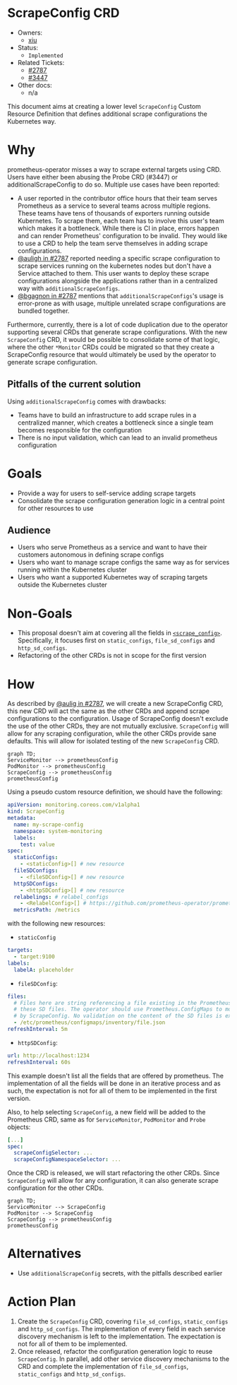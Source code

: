 # ScrapeConfig CRD

* Owners:
  * [xiu](https://github.com/xiu)
* Status:
  * `Implemented`
* Related Tickets:
  * [#2787](https://github.com/prometheus-operator/prometheus-operator/issues/2787)
  * [#3447](https://github.com/prometheus-operator/prometheus-operator/issues/3447)
* Other docs:
  * n/a

This document aims at creating a lower level `ScrapeConfig` Custom Resource Definition that defines additional scrape
configurations the Kubernetes way.

# Why

prometheus-operator misses a way to scrape external targets using CRD. Users have either been abusing the Probe CRD
(#3447) or additionalScrapeConfig to do so. Multiple use cases have been reported:

* A user reported in the contributor office hours that their team serves Prometheus as a service to several teams across
  multiple regions. These teams have tens of thousands of exporters running outside Kubernetes. To scrape them, each
  team has to involve this user's team which makes it a bottleneck. While there is CI in place, errors happen and can
  render Prometheus' configuration to be invalid. They would like to use a CRD to help the team serve themselves in
  adding scrape configurations.
* [@auligh in #2787](https://github.com/prometheus-operator/prometheus-operator/issues/2787#issuecomment-539568397)
  reported needing a specific scrape configuration to scrape services running on the kubernetes nodes but don't have a
  Service attached to them. This user wants to deploy these scrape configurations alongside the applications rather than
  in a centralized way with `additionalScrapeConfigs`.
* [@bgagnon in #2787](https://github.com/prometheus-operator/prometheus-operator/issues/2787#issuecomment-545510764)
  mentions that `additionalScrapeConfigs`'s usage is error-prone as with usage, multiple unrelated scrape configurations
  are bundled together.

Furthermore, currently, there is a lot of code duplication due to the operator supporting several CRDs that generate
scrape configurations. With the new `ScrapeConfig` CRD, it would be possible to consolidate some of that logic, where
the other `*Monitor` CRDs could be migrated so that they create a ScrapeConfig resource that would ultimately be used by
the operator to generate scrape configuration.

## Pitfalls of the current solution

Using `additionalScrapeConfig` comes with drawbacks:

* Teams have to build an infrastructure to add scrape rules in a centralized manner, which creates a bottleneck since a
  single team becomes responsible for the configuration
* There is no input validation, which can lead to an invalid prometheus configuration

# Goals

* Provide a way for users to self-service adding scrape targets
* Consolidate the scrape configuration generation logic in a central point for other resources to use

## Audience

* Users who serve Prometheus as a service and want to have their customers autonomous in defining scrape configs
* Users who want to manage scrape configs the same way as for services running within the Kubernetes cluster
* Users who want a supported Kubernetes way of scraping targets outside the Kubernetes cluster

# Non-Goals

* This proposal doesn't aim at covering all the fields in
  [`<scrape_config>`](https://prometheus.io/docs/prometheus/latest/configuration/configuration/#scrape_config).
  Specifically, it focuses first on `static_configs`, `file_sd_configs` and `http_sd_configs`.
* Refactoring of the other CRDs is not in scope for the first version

# How

As described by
[@aulig in #2787](https://github.com/prometheus-operator/prometheus-operator/issues/2787#issuecomment-559776221), we
will create a new ScrapeConfig CRD, this new CRD will act the same as the other CRDs and append scrape configurations to
the configuration. Usage of ScrapeConfig doesn't exclude the use of the other CRDs, they are not mutually exclusive.
`ScrapeConfig` will allow for any scraping configuration, while the other CRDs provide sane defaults. This will allow
for isolated testing of the new `ScrapeConfig` CRD.

```mermaid
graph TD;
ServiceMonitor --> prometheusConfig
PodMonitor --> prometheusConfig
ScrapeConfig --> prometheusConfig
prometheusConfig
```

Using a pseudo custom resource definition, we should have the following:

```yaml
apiVersion: monitoring.coreos.com/v1alpha1
kind: ScrapeConfig
metadata:
  name: my-scrape-config
  namespace: system-monitoring
  labels:
    test: value
spec:
  staticConfigs:
    - <staticConfig>[] # new resource
  fileSDConfigs:
    - <fileSDConfig>[] # new resource
  httpSDConfigs:
    - <httpSDConfig>[] # new resource
  relabelings: # relabel_configs
    - <RelabelConfig>[] # https://github.com/prometheus-operator/prometheus-operator/blob/e4e27052f57040f073c6c1e4aedaecaaec77d170/pkg/apis/monitoring/v1/types.go#L1150
  metricsPath: /metrics
```

with the following new resources:

* `staticConfig`

```yaml
targets:
  - target:9100
labels:
  labelA: placeholder
```

* `fileSDConfig`:

```yaml
files:
  # Files here are string referencing a file existing in the Prometheus Pod. prometheus-operator is not responsible for
  # these SD files. The operator should use Prometheus.ConfigMaps to mount these files in the pods and have them usable
  # by ScrapeConfig. No validation on the content of the SD files is expected from prometheus-operator.
  - /etc/prometheus/configmaps/inventory/file.json
refreshInterval: 5m
```

* `httpSDConfig`:

```yaml
url: http://localhost:1234
refreshInterval: 60s
```

This example doesn't list all the fields that are offered by prometheus. The implementation of all the fields will be
done in an iterative process and as such, the expectation is not for all of them to be implemented in the first version.

Also, to help selecting `ScrapeConfig`, a new field will be added to the Prometheus CRD, same as for `ServiceMonitor`,
`PodMonitor` and `Probe` objects:

```yaml
[...]
spec:
  scrapeConfigSelector: ...
  scrapeConfigNamespaceSelector: ...
```

Once the CRD is released, we will start refactoring the other CRDs. Since `ScrapeConfig` will allow for any
configuration, it can also generate scrape configuration for the other CRDs.

```mermaid
graph TD;
ServiceMonitor --> ScrapeConfig
PodMonitor --> ScrapeConfig
ScrapeConfig --> prometheusConfig
prometheusConfig
```

# Alternatives

* Use `additionalScrapeConfig` secrets, with the pitfalls described earlier

# Action Plan

1. Create the `ScrapeConfig` CRD, covering `file_sd_configs`, `static_configs` and `http_sd_configs`. The implementation
   of every field in each service discovery mechanism is left to the implementation. The expectation is not for all of
   them to be implemented.
2. Once released, refactor the configuration generation logic to reuse `ScrapeConfig`. In parallel, add other service
   discovery mechanisms to the CRD and complete the implementation of `file_sd_configs`, `static_configs` and
   `http_sd_configs`.
